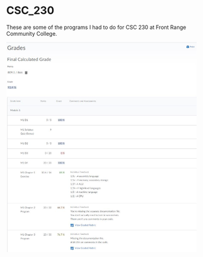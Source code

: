 # CSC_230
These are some of the programs I had to do for CSC 230 at Front Range Community College.

![alt text](CSC230_grades1.JPG)
